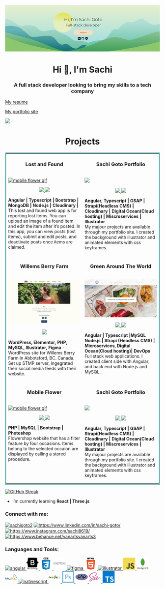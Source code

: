 

<!-- ![MasterHead](https://res.cloudinary.com/vanarts-webdev/image/upload/v1662314307/Screen_Shot_2022-09-03_at_8.41.15_PM_yzjhio.png  ) -->

<img src="img/gitbanner.png">

<h1 align="center">Hi 👋, I'm Sachi</h1>
<h3 align="center">A full stack developer looking to bring my skills to a tech company</h3>


<a href="https://res.cloudinary.com/vanarts-webdev/image/upload/v1672086533/sachigoto-resume_hkrbd2.pdf" target="_blank">My resume</a>

<A href="https://sachigoto.me" target="_blank">My portfolio site</a>

<img src="https://www.codewars.com/users/SachiGoto/badges/large">

<h1 align="center">Projects</h1>
<table bordercolor="#66b2b2">
    <tr>
    <td width="50%" valign="top">
      <h3 align="center">Lost and Found</h3>
      <br />
        <a target="_blank" href="https://flowermobile.sachigoto.me">
<!--           <img src="#" width="100%" alt="#"/> -->
<!--                    <img src="#" alt="#"/> -->
          <img src="https://media.giphy.com/media/KUSzhGOqjj9lsgaOP8/giphy.gif" width="100%" alt="mobile flower gif">
        </a>
      <br />
        <p align="center">
  <a href="https://github.com/SachiGoto/lost-and-found.git" target="_blank">
    <img src="https://img.shields.io/static/v1?label=|&message=REPO&color=23555f&style=plastic&logo=github&logo-color=white"/>
  </a>
  <a href="https://lost-and-found.sachigoto.me" target="_blank">
    <img src="https://img.shields.io/static/v1?label=|&message=WEBSITE&color=cdf998&style=plastic&logo=wordpress&logo-color=white"/>
  </a>
      </p>
        <p><strong> Angular | Typescript | Bootstrap | MongoDB | Node.js | Cloudinary | </strong> <br> 
This lost and found web app is for reporting lost items. You can upload an image of a found item and edit the item after it’s posted. 
In this app, you can view posts (lost items), submit and edit posts, and deactivate posts once items are claimed.</p>
    </td>
    <td width="50%" valign="top">
      <h3 align="center">Sachi Goto Portfolio</h3>
        <br />
        <a target="_blank" href="https://sachigoto.me">
<!--           <img src="img/Screen Shot 2022-09-04 at 2.09.44 PM.png" width="100%" alt="sachigoto portfolio site"/> -->
         <img src="https://media.giphy.com/media/sZSZIepFC5l0lOCfSv/giphy.gif">
        </a>
        <br />
        <p align="center">
          
  <a href="https://github.com/SachiGoto/MyPortfolio" target="_blank">
    <img src="https://img.shields.io/static/v1?label=|&message=REPO&color=23555f&style=plastic&logo=github&logo-color=white"/>
  </a>
  <a href="https://sachigoto.me" target="_blank">
    <img src="https://img.shields.io/static/v1?label=|&message=WEBSITE&color=cdf998&style=plastic&logo=wordpress&logo-color=white"/>
  </a>
      </p>
        <p><strong>Angular, Typescript | GSAP | Strapi(Headless CMS) | Cloudinary | Digital Ocean(Cloud hosting) | Miscroservices | Illustrator</strong><br> My majour projects are available through my portfolio site. I created the background with illustrator and animated elements with css keyframes. </p>
    </td>
  </tr>
  
  
  
  
  <tr>
    <td width="50%" valign="top">
      <h3 align="center">Willems Berry Farm</h3>
        <br />
        <a target="_blank" href="https://willemsberryfarm.ca">
            <img src="img/visitwillemsberryfarm.jpg" width="100%" alt="Willems Berry Farm"/>
        </a>
        <br />
  <p align="center">
          
<!--  <a href="https://github.com/CharlesCreativeContent/lucid" target="_blank">
    <img src="img/visitwillemsberryfarm.jpg">
  </a>   -->
 <a href="https://willemsberryfarm.ca" target="_blank">
    <img src="https://img.shields.io/static/v1?label=|&message=WEBSITE&color=cdf998&style=plastic&logo=wordpress&logo-color=white"/>
  </a>
      </p>
        <p><strong>WordPress, Elementor, PHP, MySQL, Illustrator, Figma</strong> - WordPress site for Willems Berry Farm in Abbotsford, BC. Canada. Set up STMP server, ingegrated their social media feeds with their website. </p>
    </td>
    <td width="50%" valign="top">
      <h3 align="center">Green Around The World</h3>
        <br />
      <a target="_blank" href="https://sachigoto.me/greenaroundtheworld">
            <img src="img/greenworldhomepgage.png" width="100%"  alt="Green around the world homepage"/>
        </a>
        <br />
        <p align="center">
          
  <a href="https://sachigoto.me/greenaroundtheworld" target="_blank">
    <img src="https://img.shields.io/static/v1?label=|&message=REPO&color=23555f&style=plastic&logo=github&logo-color=white"/>
  </a>
  <a href="https://sachigoto.me/greenaroundtheworld" target="_blank">
    <img src="https://img.shields.io/static/v1?label=|&message=WEBSITE&color=cdf998&style=plastic&logo=wordpress&logo-color=white"/>
  </a>
      </p>
        <p><strong>Angular | Typescript |MySQL Node.js | Strapi (Headless CMS) | Microservices, Digital Ocean(Cloud hosting)| DevOps</strong> <br> Full stack web applications. I created client side with Angular, and back end with Node.js and MySQL.</p>
    </td>
  </tr>
  
  
  
  
  
  
  <tr>
    <td width="50%" valign="top">
      <h3 align="center">Mobile Flower</h3>
      <br />
        <a target="_blank" href="https://flowermobile.sachigoto.me">
<!--           <img src="https://res.cloudinary.com/vanarts-webdev/image/upload/v1660782547/Project_Name_duplicate_5674c79acf.gif" width="100%" alt="Portfolio"/> -->
<!--                    <img src="img/flowermobile.png" width="100%" alt="Portfolio"/> -->
          <img src="https://media.giphy.com/media/ZY7TAd1povmtsPYyq1/giphy.gif" width="100%" alt="mobile flower gif">
        </a>
      <br />
        <p align="center">
  <a href="https://github.com/SachiGoto/flowermobile" target="_blank">
    <img src="https://img.shields.io/static/v1?label=|&message=REPO&color=23555f&style=plastic&logo=github&logo-color=white"/>
  </a>
  <a href="https://mobileflowers.herokuapp.com" target="_blank">
    <img src="https://img.shields.io/static/v1?label=|&message=WEBSITE&color=cdf998&style=plastic&logo=wordpress&logo-color=white"/>
  </a>
      </p>
        <p><strong> PHP | MySQL | Bootstrap | Photoshop</strong> <br> Flowershop website that has a filter feature by four occasions. Items belong to the selected occaion are displayed by calling a stored procedure.</p>
    </td>
    <td width="50%" valign="top">
      <h3 align="center">Sachi Goto Portfolio</h3>
        <br />
        <a target="_blank" href="https://sachigoto.me">
<!--           <img src="img/Screen Shot 2022-09-04 at 2.09.44 PM.png" width="100%" alt="sachigoto portfolio site"/> -->
         <img src="https://media.giphy.com/media/sZSZIepFC5l0lOCfSv/giphy.gif">
        </a>
        <br />
        <p align="center">
          
  <a href="https://github.com/SachiGoto/MyPortfolio" target="_blank">
    <img src="https://img.shields.io/static/v1?label=|&message=REPO&color=23555f&style=plastic&logo=github&logo-color=white"/>
  </a>
  <a href="https://sachigoto.me" target="_blank">
    <img src="https://img.shields.io/static/v1?label=|&message=WEBSITE&color=cdf998&style=plastic&logo=wordpress&logo-color=white"/>
  </a>
      </p>
        <p><strong>Angular, Typescript | GSAP | Strapi(Headless CMS) | Cloudinary | Digital Ocean(Cloud hosting) | Miscroservices | Illustrator</strong><br> My majour projects are available through my portfolio site. I created the background with illustrator and animated elements with css keyframes. </p>
    </td>
  </tr>
  
  
  
  
  
  
  
</table>

[![GitHub Streak](https://github-readme-streak-stats.herokuapp.com?user=SachiGoto&theme=merko)](https://git.io/streak-stats)






- I’m currently learning **React | Three.js**



<h3 align="left">Connect with me:</h3>
<p align="left">
<a href="https://twitter.com/sachigoto2" target="_blank"><img align="center" src="https://raw.githubusercontent.com/rahuldkjain/github-profile-readme-generator/master/src/images/icons/Social/twitter.svg" alt="sachigoto2" height="30" width="40" /></a>
<a href="https://www.linkedin.com/in/sachi-goto/" target="_blank"><img align="center" src="https://raw.githubusercontent.com/rahuldkjain/github-profile-readme-generator/master/src/images/icons/Social/linked-in-alt.svg" alt="https://www.linkedin.com/in/sachi-goto/" height="30" width="40" /></a>
<a href="https://www.instagram.com/sachi8619/" target="_blank"><img align="center" src="https://raw.githubusercontent.com/rahuldkjain/github-profile-readme-generator/master/src/images/icons/Social/instagram.svg" alt="https://www.instagram.com/sachi8619/" height="30" width="40" /></a>
<a href="https://www.behance.net/vanartsvanarts3" target="_blank"><img align="center" src="https://raw.githubusercontent.com/rahuldkjain/github-profile-readme-generator/master/src/images/icons/Social/behance.svg" alt="https://www.behance.net/vanartsvanarts3" height="30" width="40" /></a>
</p>

<h3 align="left">Languages and Tools:</h3>
<p align="left"> <a href="https://angular.io" target="_blank" rel="noreferrer"> <img src="https://angular.io/assets/images/logos/angular/angular.svg" alt="angular" width="40" height="40"/> </a> <a href="https://getbootstrap.com" target="_blank" rel="noreferrer"> <img src="https://raw.githubusercontent.com/devicons/devicon/master/icons/bootstrap/bootstrap-plain-wordmark.svg" alt="bootstrap" width="40" height="40"/> </a> <a href="https://www.w3schools.com/css/" target="_blank" rel="noreferrer"> <img src="https://raw.githubusercontent.com/devicons/devicon/master/icons/css3/css3-original-wordmark.svg" alt="css3" width="40" height="40"/> </a> <a href="https://expressjs.com" target="_blank" rel="noreferrer"> <img src="https://raw.githubusercontent.com/devicons/devicon/master/icons/express/express-original-wordmark.svg" alt="express" width="40" height="40"/> </a> <a href="https://www.figma.com/" target="_blank" rel="noreferrer"> <img src="https://www.vectorlogo.zone/logos/figma/figma-icon.svg" alt="figma" width="40" height="40"/> </a> <a href="https://www.w3.org/html/" target="_blank" rel="noreferrer"> <img src="https://raw.githubusercontent.com/devicons/devicon/master/icons/html5/html5-original-wordmark.svg" alt="html5" width="40" height="40"/> </a> <a href="https://www.adobe.com/in/products/illustrator.html" target="_blank" rel="noreferrer"> <img src="https://www.vectorlogo.zone/logos/adobe_illustrator/adobe_illustrator-icon.svg" alt="illustrator" width="40" height="40"/> </a> <a href="https://developer.mozilla.org/en-US/docs/Web/JavaScript" target="_blank" rel="noreferrer"> <img src="https://raw.githubusercontent.com/devicons/devicon/master/icons/javascript/javascript-original.svg" alt="javascript" width="40" height="40"/> </a> <a href="https://www.mongodb.com/" target="_blank" rel="noreferrer"> <img src="https://raw.githubusercontent.com/devicons/devicon/master/icons/mongodb/mongodb-original-wordmark.svg" alt="mongodb" width="40" height="40"/> </a> <a href="https://www.mysql.com/" target="_blank" rel="noreferrer"> <img src="https://raw.githubusercontent.com/devicons/devicon/master/icons/mysql/mysql-original-wordmark.svg" alt="mysql" width="40" height="40"/> </a> <a href="https://nativescript.org/" target="_blank" rel="noreferrer"> <img src="https://raw.githubusercontent.com/detain/svg-logos/780f25886640cef088af994181646db2f6b1a3f8/svg/nativescript.svg" alt="nativescript" width="40" height="40"/> </a> <a href="https://nodejs.org" target="_blank" rel="noreferrer"> <img src="https://raw.githubusercontent.com/devicons/devicon/master/icons/nodejs/nodejs-original-wordmark.svg" alt="nodejs" width="40" height="40"/> </a> <a href="https://www.photoshop.com/en" target="_blank" rel="noreferrer"> <img src="https://raw.githubusercontent.com/devicons/devicon/master/icons/photoshop/photoshop-line.svg" alt="photoshop" width="40" height="40"/> </a> <a href="https://www.php.net" target="_blank" rel="noreferrer"> <img src="https://raw.githubusercontent.com/devicons/devicon/master/icons/php/php-original.svg" alt="php" width="40" height="40"/> </a> <a href="https://sass-lang.com" target="_blank" rel="noreferrer"> <img src="https://raw.githubusercontent.com/devicons/devicon/master/icons/sass/sass-original.svg" alt="sass" width="40" height="40"/> </a> <a href="https://www.typescriptlang.org/" target="_blank" rel="noreferrer"> <img src="https://raw.githubusercontent.com/devicons/devicon/master/icons/typescript/typescript-original.svg" alt="typescript" width="40" height="40"/> </a> </p>



